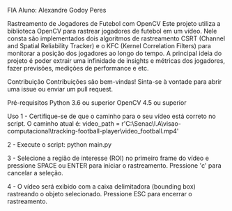 FIA
Aluno: Alexandre Godoy Peres

Rastreamento de Jogadores de Futebol com OpenCV
Este projeto utiliza a biblioteca OpenCV para rastrear jogadores de futebol em um vídeo. Nele consta são implementados dois algoritmos de rastreamento CSRT (Channel and Spatial Reliability Tracker) e o KFC (Kernel Correlation Filters) para monitorar a posição dos jogadores ao longo do tempo. 
A principal ideia do projeto é poder extrair uma infinidade de insights e métricas dos jogadores, fazer previsões, medições de performance e etc.

Contribuição
Contribuições são bem-vindas! Sinta-se à vontade para abrir uma issue ou enviar um pull request.

Pré-requisitos
Python 3.6 ou superior
OpenCV 4.5 ou superior

Uso
1 - Certifique-se de que o caminho para o seu vídeo está correto no script. O caminho atual é:
video_path = r'C:\Senac\I.A\visao-computacional\tracking-football-player\video_football.mp4'

2 - Execute o script:
python main.py

3 - Selecione a região de interesse (ROI) no primeiro frame do vídeo e pressione SPACE ou ENTER para iniciar o rastreamento. Pressione 'c' para cancelar a seleção.

4 - O vídeo será exibido com a caixa delimitadora (bounding box) rastreando o objeto selecionado. Pressione ESC para encerrar o rastreamento.